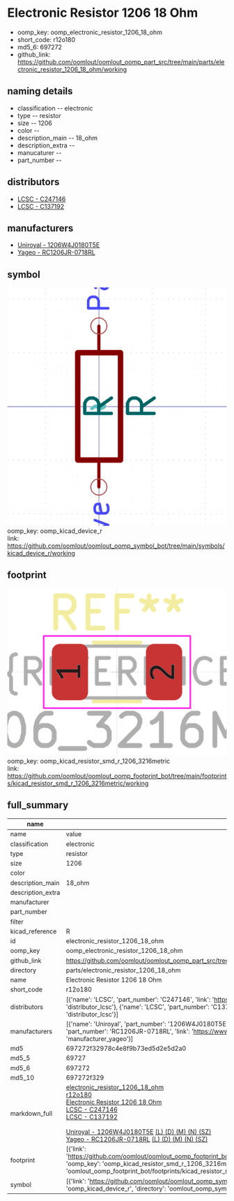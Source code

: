 # Electronic Resistor 1206 18 Ohm

  
* oomp_key: oomp_electronic_resistor_1206_18_ohm 
* short_code: r12o180
* md5_6: 697272  
* github_link: https://github.com/oomlout/oomlout_oomp_part_src/tree/main/parts/electronic_resistor_1206_18_ohm/working  
## naming details
* classification -- electronic
* type -- resistor
* size -- 1206
* color -- 
* description_main -- 18_ohm
* description_extra -- 
* manucaturer -- 
* part_number -- 

## distributors
* [LCSC - C247146](https://lcsc.com/product-detail/C247146.html)  
* [LCSC - C137192](https://lcsc.com/product-detail/C137192.html)  

## manufacturers
* [Uniroyal - 1206W4J0180T5E]()  
* [Yageo - RC1206JR-0718RL](https://www.yageo.com/en/Chart/Download/pdf/RC1206JR-0718RL)  

## symbol

![](symbol/0/working/working_600.png)  
oomp_key: oomp_kicad_device_r  
link: https://github.com/oomlout/oomlout_oomp_symbol_bot/tree/main/symbols/kicad_device_r/working  

## footprint

![](footprint/0/working/working_600.png)  
oomp_key: oomp_kicad_resistor_smd_r_1206_3216metric  
link: https://github.com/oomlout/oomlout_oomp_footprint_bot/tree/main/footprints/kicad_resistor_smd_r_1206_3216metric/working  

## full_summary
| name | value | 
| --- | --- | 
| name | value | 
| classification | electronic | 
| type | resistor | 
| size | 1206 | 
| color |  | 
| description_main | 18_ohm | 
| description_extra |  | 
| manufacturer |  | 
| part_number |  | 
| filter |  | 
| kicad_reference | R | 
| id | electronic_resistor_1206_18_ohm | 
| oomp_key | oomp_electronic_resistor_1206_18_ohm | 
| github_link | https://github.com/oomlout/oomlout_oomp_part_src/tree/main/parts/electronic_resistor_1206_18_ohm/working | 
| directory | parts/electronic_resistor_1206_18_ohm | 
| name | Electronic Resistor 1206 18 Ohm | 
| short_code | r12o180 | 
| distributors | [{'name': 'LCSC', 'part_number': 'C247146', 'link': 'https://lcsc.com/product-detail/C247146.html', 'id': 'distributor_lcsc'}, {'name': 'LCSC', 'part_number': 'C137192', 'link': 'https://lcsc.com/product-detail/C137192.html', 'id': 'distributor_lcsc'}] | 
| manufacturers | [{'name': 'Uniroyal', 'part_number': '1206W4J0180T5E', 'link': '', 'id': 'manufacturer_uniroyal'}, {'name': 'Yageo', 'part_number': 'RC1206JR-0718RL', 'link': 'https://www.yageo.com/en/Chart/Download/pdf/RC1206JR-0718RL', 'id': 'manufacturer_yageo'}] | 
| md5 | 697272f32978c4e8f9b73ed5d2e5d2a0 | 
| md5_5 | 69727 | 
| md5_6 | 697272 | 
| md5_10 | 697272f329 | 
| markdown_full | [electronic_resistor_1206_18_ohm](https://github.com/oomlout/oomlout_oomp_part_src/tree/main/parts/electronic_resistor_1206_18_ohm/working)<br>[r12o180](https://github.com/oomlout/oomlout_oomp_part_src/tree/main/parts/electronic_resistor_1206_18_ohm/working)<br>[Electronic Resistor 1206 18 Ohm](https://github.com/oomlout/oomlout_oomp_part_src/tree/main/parts/electronic_resistor_1206_18_ohm/working)<br>[LCSC - C247146<br>](https://lcsc.com/product-detail/C247146.html)[LCSC - C137192<br>](https://lcsc.com/product-detail/C137192.html)<br>[Uniroyal - 1206W4J0180T5E]() [(L)  ](https://www.lcsc.com/search?q=1206W4J0180T5E)[(D)  ](https://www.digikey.com/en/products?,keywords=1206W4J0180T5E)[(M)  ](https://www.mouser.com/Search/Refine?Keyword=1206W4J0180T5E)[(N)  ](https://www.newark.com/search?st=1206W4J0180T5E)[(SZ)  ](https://so.szlcsc.com/global.html?k=1206W4J0180T5E)<br>[Yageo - RC1206JR-0718RL](https://www.yageo.com/en/Chart/Download/pdf/RC1206JR-0718RL) [(L)  ](https://www.lcsc.com/search?q=RC1206JR-0718RL)[(D)  ](https://www.digikey.com/en/products?,keywords=RC1206JR-0718RL)[(M)  ](https://www.mouser.com/Search/Refine?Keyword=RC1206JR-0718RL)[(N)  ](https://www.newark.com/search?st=RC1206JR-0718RL)[(SZ)  ](https://so.szlcsc.com/global.html?k=RC1206JR-0718RL)<br> | 
| footprint | [{'link': 'https://github.com/oomlout/oomlout_oomp_footprint_bot/tree/main/foootprntss/kicad_resistor_smd_r_1206_3216metric', 'oomp_key': 'oomp_kicad_resistor_smd_r_1206_3216metric', 'directory': 'oomlout_oomp_footprint_bot/footprints/kicad_resistor_smd_r_1206_3216metric//working/working.kicad_mod'}] | 
| symbol | [{'link': 'https://github.com/oomlout/oomlout_oomp_symbol_bot/tree/main/symbols/kicad_device_r', 'oomp_key': 'oomp_kicad_device_r', 'directory': 'oomlout_oomp_symbol_bot/symbols/kicad_device_r//working/working.kicad_sym'}] | 
